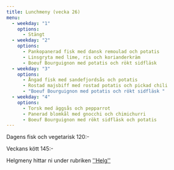 ```yaml
---
title: Lunchmeny (vecka 26)
menu:
  - weekday: "1"
    options:
      - Stängt
  - weekday: "2"
    options:
      - Pankopanerad fisk med dansk remoulad och potatis
      - Linsgryta med lime, ris och korianderkräm
      - Boeuf Bourguignon med potatis och rökt sidfläsk
  - weekday: "3"
    options:
      - Ångad fisk med sandefjordsås och potatis
      - Rostad majsbiff med rostad potatis och pickad chili
      - "Boeuf Bourguignon med potatis och rökt sidfläsk "
  - weekday: "4"
    options:
      - Torsk med äggsås och pepparrot
      - Panerad blomkål med gnocchi och chimichurri
      - Boeuf Bourguignon med rökt sidfläsk och potatis
---
```

Dagens fisk och vegetarisk 120:-

Veckans kött 145:-



Helgmeny hittar ni under rubriken [''Helg''](https://www.restaurangstoraholm.se/helg?i=2)